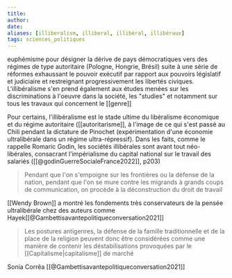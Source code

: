 ```yaml
---
title: 
author: 
date: 
aliases: [illiberalism, illiberal, illibéral, illibéraux]
tags: sciences_politiques
---
```


euphémisme pour désigner la dérive de pays démocratiques vers des régimes de type autoritaire (Pologne, Hongrie, Brésil) suite à une série de réformes exhaussant le pouvoir exécutif par rapport aux pouvoirs législatif et judiciaire et restreignant progressivement les libertés civiques. 
L'illibéralisme s'en prend également aux études menées sur les discriminations à l'oeuvre dans la société, les "studies" et notamment sur tous les travaux qui concernent le [[genre]]

Pour certains, l'illibéralisme est le stade ultime du libéralisme économique et du régime autoritaire ([[autoritarisme]], à l'image de ce qui s'est passé au Chili pendant la dictature de Pinochet (expérimentation d'une économie ultralibérale dans un régime ultra-répressif). 
Dans les faits, comme le rappelle Romaric Godin, les sociétés illibérales sont avant tout néo-libérales, consacrant l'impérialisme du capital national sur le travail des salariés ([[@godinGuerreSocialeFrance2022]], p203)

>Pendant que l'on s'empoigne sur les frontières ou la défense de la nation, pendant que l'on se mure contre les migrands à grands coups de communication, on procède à la déconstruction du droit de travail

[[Wendy Brown]] a montré les fondements très conservateurs de la pensée ultralibérale chez des auteurs comme Hayek[[@Gambettisavantepolitiqueconversation2021]]

>Les postures antigenres, la défense de la famille traditionnelle et de la place de la religion peuvent donc être considérées comme une manière de contenir les déstabilisations provoquées par le [[Capitalisme|capitalisme]] de marché 

Sonia Corrêa [[@Gambettisavantepolitiqueconversation2021]]



